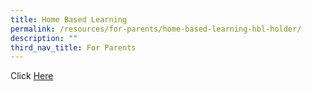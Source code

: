 ```yaml
---
title: Home Based Learning
permalink: /resources/for-parents/home-based-learning-hbl-holder/
description: ""
third_nav_title: For Parents
---
```

Click [Here](https://sites.google.com/moe.edu.sg/smsshblparentresource)